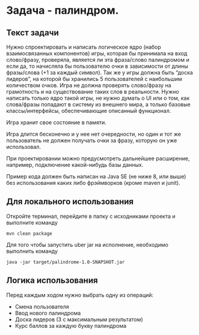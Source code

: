 # Задача - палиндром.

## Текст задачи

Нужно спроектировать и написать логическое ядро (набор взаимосвязанных
компонентов) игры, которая бы принимала на вход слово/фразу, проверяла, является ли
эта фраза/слово палиндромом и если да, то начисляла бы пользователю очки в
зависимости от длины фразы/слова (+1 за каждый символ). Так же у игры должна быть
“доска лидеров”, на которой бы хранились 5 пользователей с наибольшим количеством
очков. Игра не должна проверять слово/фразу на грамотность и на существование
таких слов в реальности. Нужно написать только ядро такой игры, не нужно думать о UI
или о том, как слова/фразы попадают в систему из внешнего мира, а только базовые
классы/интерфейсы, обеспечивающие описанный функционал.

Игра хранит свое состояние в памяти.

Игра длится бесконечно и у нее нет очередности, но один и тот же пользователь
не должен получать очки за фразу, которую он уже использовал.

При проектировании можно предусмотреть дальнейшее расширение, например,
подключение какой-нибудь базы данных.

Пример кода должен быть написан на Java SE (не ниже 8, или выше) без
использования каких либо фрэймворков (кроме maven и junit).  

## Для локального использования
Откройте терминал, перейдите в папку с исходниками проекта и выполните команду

    mvn clean package
    
Для того чтобы запустить uber jar на исполнение, необходимо выполнить команду

    java -jar target/palindrome-1.0-SNAPSHOT.jar

## Логика использования
Перед каждым ходом нужно выбрать одну из операций:
* Смена пользователя
* Ввод нового палиндрома
* Доска лидеров (3 с максимальным результатом)
* Курс баллов за каждую букву палиндрома 
